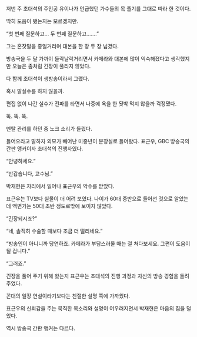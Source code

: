 저번 주 초대석의 주인공 유이나가 언급했던 가수들의 목 풀기를 그대로 따라 한 것이다.

딱히 도움이 됐는지는 모르겠지만.

“첫 번째 질문하고… 두 번째 질문하고…….”

그는 혼잣말을 중얼거리며 대본을 한 장 두 장 넘겼다.

방송국을 두 달 가까이 들락날락거리면서 카메라와 대본에 많이 익숙해졌다고 생각했지만 오늘은 좀처럼 긴장이 풀리지 않았다.

다 함께 초대석이 생방송이라서 그랬다.

혹시 말실수를 하지 않을까.

편집 없이 나간 실수가 전파를 타면서 나중에 욕을 한 됫박 먹지 않을까 걱정됐다.

똑. 똑. 똑.

멘탈 관리를 하던 중 노크 소리가 들렸다.

들어오라고 말하자 외모가 빼어난 미중년이 분장실로 들어왔다. 표근우, GBC 방송국의 간판 앵커이자 초대석의 진행자였다.

“안녕하세요.”

“반갑습니다, 교수님.”

박재현은 자리에서 일어나 표근우의 악수를 받았다.

표근우는 TV보다 실물이 더 어려 보였다. 나이가 60대 중반으로 들어선 것으로 알았는데 액면가는 50대 초반 정도로밖에 보이지 않았다.

“긴장되시죠?”

“네, 솔직히 수술할 때보다 조금 더 떨리네요.”

“방송인이 아니니까 당연하죠. 카메라가 부담스러울 때는 절 쳐다보세요. 그편이 도움이 될 겁니다.”

“그러죠.”

긴장을 풀어 주기 위해 왔는지 표근우는 초대석의 진행 과정과 자신의 방송 경험을 들려주었다.

꼰대의 일장 연설이라기보다는 친절한 설명 쪽에 가까웠다.

표근우의 신뢰감을 주는 묵직한 목소리와 설명이 어우러지면서 박재현은 마음의 짐을 덜었다.

역시 방송국 간판 앵커는 다르다.